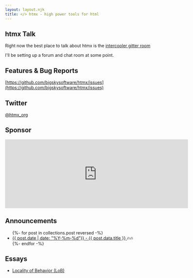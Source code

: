 ```yaml
---
layout: layout.njk
title: </> htmx - high power tools for html
---
```


## htmx Talk

Right now the best place to talk about htmx is the [intercooler gitter room](https://gitter.im/intercooler-js/Lobby)

I'll be setting up a forum and chat room at some point.

## Features & Bug Reports

[https://github.com/bigskysoftware/htmx/issues](https://github.com/bigskysoftware/htmx/issues)

## Twitter

[@htmx_org](https://twitter.com/htmx_org)

## Sponsor

<iframe src="https://github.com/sponsors/bigskysoftware/card" title="Sponsor bigskysoftware" height="225" width="600" style="border: 0;"></iframe>

<div class="row">
<div class="1 col">

## Announcements

<ul> 
{%- for post in collections.post reversed -%}
  <li><a href="{{ post.url  }}">{{ post.date | date: "%Y-%m-%d"}} - {{ post.data.title }} </a>🔥🔥</li>
{%- endfor -%}
</ul>
</div>
<div class="1 col">

## Essays

* [Locality of Behavior (LoB)](/essays/locality-of-behaviour)

</div>
</div>


